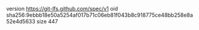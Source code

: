 version https://git-lfs.github.com/spec/v1
oid sha256:9ebbb18e50a5254af017b71c06eb81f043b8c918775ce48bb258e8a52e4d5633
size 447
